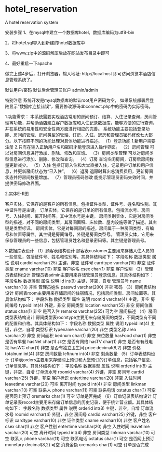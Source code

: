 # hotel_reservation
A hotel reservation system


安装步骤
1、在mysql中建立一个数据库hotel，数据库编码为utf8-bin

2、将hotel.sql导入到新建的hotel数据库中

3、将www.zip中的源码解压后放在网站发布目录中即可

4、最好重启一下apache

做完上述4步后，打开浏览器，输入地址: http://localhost 即可访问浏览本酒店信息管理系统了。

默认用户/密码
默认后台管理员账户 admin/admin

特别注意
系统开发是mysql数据库的默认root用户密码为空，
如果系统部署后登陆显示“数据库连接错误”，需要修改源码dbconnect.php中的密码为实际密码。



1.功能需求：
本系统需要实现酒店常用的房间预订、结算、入住记录查询，房间管理等功能，并帮助酒店建立客户数据库和入住记录数据库，能够方便的进行查询，并在系统的易用性和安全性两方面进行相应的完善。
系统功能主要包括登录功能、房间的管理、房间类型的管理、订房、入住、退房和管理员密码修改七大部分。以下按照不同的功能处理对具体功能进行描述。
（1）登录功能
          1.新用户需要注册
2.只有在输入正确用户名和密码才能登录进入操作界面。
（2）房间管理
可以对房间信息进行添加、删除、修改和查询。
（3）房间类型管理
可以对房间类型信息进行添加、删除、修改和查询。
（4）订房
查询空闲房间，订房后房间数量更新减少。
（5）入住
包括订房入住和大堂直接入住，记录用户订单和用户信息，并更新房间状态为“已入住”。
（6）退房
退房时算出总消费费用，更新房间状态并将房间数量增加。
（7）管理员密码修改
能提示管理员密码失效时间，并提供密码修改界面。




2.实体E-R图


客户实体，它保存的是客户的所有信息，包括证件类型、证件号、姓名和性别。其中证件号是主键。
订单实体，它保存的是订单的所有信息，包括流水号、房间号、入住时间、离开时间等。其中流水号是主键。
房间类别实体，它是对房间类型的描述，对不同的房间类型，其房间面积、床位数、屋内设施等做了描述。其主键是类型标识。
房间实体，它是对每间房的描述，房间属于一种房间类型，有编号和位置等属性。其主键是房间编号，外键是房间类型号。
管理员实体，它用来保存管理员的一些信息，包括管理员姓名和登录密码等。其主键是管理员号。


3.数据库表设计
（1）顾客表结构设计
顾客表customer主要用来存储入住人员的一些信息，包括证件号、姓名和性别等。其具体结构如下：
字段名称	数据类型	属性	说明
cardid	varchar(25)	主键，非空	证件号
cardtype	varchar(10)	非空	证件类型
cname	varchar(10)	非空	客户姓名
csex	char(1)	非空	客户性别
（2）管理员表结构设计
管理员表admin主要用来存储管理员登录信息。其具体结构如下：
字段名称	数据类型	属性	说明
id	int(9)	主键，非空，自增	管理员号
name	varchar(10)	非空	管理员姓名
passwd	varchar(200)	非空	密码
（3）房间表结构设计
房间表room主要用来存储房间的住宿情况，包括房间类型、房间位置等。其具体结构如下：
字段名称	数据类型	属性	说明
roomid	varchar(4)	主键，非空	房间编号
typeid	int(4)	外键，非空	房间类型
location	varchar(55)	非空	房间位置
status	char(1)	非空	是否入住
remarks	varchar(255)	可为空	房间描述
（4）房间类型表结构设计
房间类型表roomtype主要用来存储房间的类型，不同类型有不同的配置和价格。其具体结构如下：
字段名称	数据类型	属性	说明
typeid	int(4)	主键，非空，自增	类型标识 
typename	varchar(20)	非空	类型名称
area	varchar(2)	非空	房间面积
bednum	char(1)	非空	床位数量
hasFood	char(1)	非空	是否有早餐
hasNet	char(1)	非空	是否有网络
hasTV	char(1)	非空	是否有有线电视
hasWC	char(1)	非空	是否有独立卫生间
price	decimal(8,2)	非空	价格
totalnum	int(4)	非空	房间数量
leftnum	int(4)	非空	剩余数量
（5）订单表结构设计
订单表orders主要用来存储网上预订和大堂预订的订单信息，包括客户信息、订单信息等。其具体结构如下：
字段名称	数据类型	属性	说明
orderid	int(8)	主键，非空，自增	订单流水号
roomid	varchar(4)	外键，非空	房间号
cardid	varchar(25)	外键，非空	客户标识
entertime	varchar(20)	非空	入住时间
leavetime	varchar(20)	可空	离开时间
typeid	int(4)	非空	房间类型
linkman	varchar(10)	可空	联系人
phone	varchar(11)	可空	联系电话
ostatus	char(1)	可空	是否网上预订
oremarks	char(1)	可空	订单是否完成
（6）订单记录表结构设计
订单记录表record主要用来存储订单信息的历史记录，便于统计营业额。其具体结构如下：
字段名称	数据类型	属性	说明
orderid	int(8)	主键，非空，自增	订单流水号
roomid	varchar(4)	外键，非空	房间号
cardid	varchar(25)	外键，非空	客户标识
cardtype	varchar(10)	非空	证件类型
cname	varchar(10)	非空	客户姓名
csex	char(1)	非空	客户性别
entertime	varchar(20)	非空	入住时间
leavetime	varchar(20)	可空	离开时间
typeid	int(4)	非空	房间类型
linkman	varchar(10)	可空	联系人
phone	varchar(11)	可空	联系电话
ostatus	char(1)	可空	是否网上预订
monetary	decimal(8,2)	可空	消费金额
oremarks	char(1)	可空	订单是否完成
